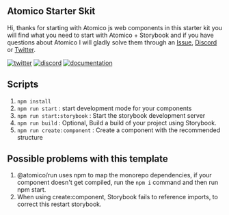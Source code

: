 ## Atomico Starter Skit

Hi, thanks for starting with Atomico js web components in this starter kit you will find what you need to start with Atomico + Storybook and if you have questions about Atomico I will gladly solve them through an [Issue](https://github.com/atomicojs/atomico/issues/new/choose), [Discord](https://discord.gg/7z3rNhmkNE) or [Twitter](https://twitter.com/atomicojs).

[![twitter](https://raw.githubusercontent.com/atomicojs/docs/master/.gitbook/assets/twitter.svg)](https://twitter.com/atomicojs)
[![discord](https://raw.githubusercontent.com/atomicojs/docs/master/.gitbook/assets/discord.svg)](https://discord.gg/7z3rNhmkNE)
[![documentation](https://raw.githubusercontent.com/atomicojs/docs/master/.gitbook/assets/doc-1.svg)](https://atomico.gitbook.io/doc/)

## Scripts

1. `npm install`
2. `npm run start` : start development mode for your components
3. `npm run start:storybook` : Start the storybook development server
4. `npm run build` : Optional, Build a build of your project using Storybook.
5. `npm run create:component` : Create a component with the recommended structure

## Possible problems with this template

1. @atomico/run uses npm to map the monorepo dependencies, if your component doesn't get compiled, run the `npm i` command and then run npm start.
2. When using create:component, Storybook fails to reference imports, to correct this restart storybook.
